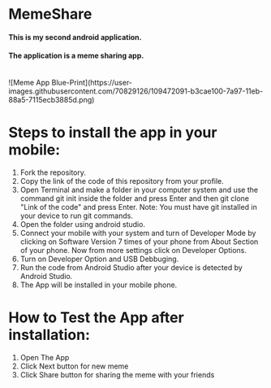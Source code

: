 # MemeShare
#### This is my second android application.
#### The application is a meme sharing app.

<br>
![Meme App Blue-Print](https://user-images.githubusercontent.com/70829126/109472091-b3cae100-7a97-11eb-88a5-7115ecb3885d.png)
<br>

# Steps to install the app in your mobile:
1. Fork the repository.
2. Copy the link of the code of this repository from your profile.
3. Open Terminal and make a folder in your computer system and use the command git init inside the folder and press Enter and then git clone "Link of the code" and press Enter.
    Note: You must have git installed in your device to run git commands.
4. Open the folder using android studio.
5. Connect your mobile with your system and turn of Developer Mode by clicking on Software Version 7 times of your phone from About Section of your phone. Now from more settings click on Developer Options.
6. Turn on Developer Option and USB Debbuging.
7. Run the code from Android Studio after your device is detected by Android Studio.
8. The App will be installed in your mobile phone.


# How to Test the App after installation:
1. Open The App
2. Click Next button for new meme
3. Click Share button for sharing the meme with your friends

